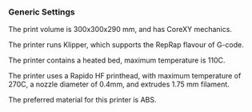 ### Generic Settings

The print volume is 300x300x290 mm, and has CoreXY mechanics.

The printer runs Klipper, which supports the RepRap flavour of G-code.

The printer contains a heated bed, maximum temperature is 110C.

The printer uses a Rapido HF printhead, with maximum temperature of
270C, a nozzle diameter of 0.4mm, and extrudes 1.75 mm filament.

The preferred material for this printer is ABS.
